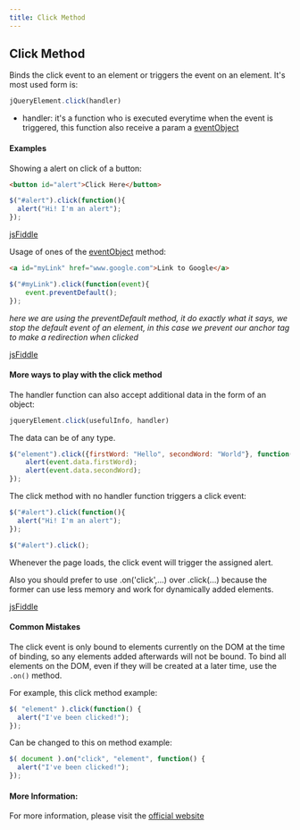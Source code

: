 ```yaml
---
title: Click Method
---
```


## Click Method

Binds the click event to an element or triggers the event on an element. It's most used form is:
```javascript
jQueryElement.click(handler)
```
* handler: it's a function who is executed everytime when the event is triggered, this function also receive a param a <a href='http://api.jquery.com/Types/#Event' target='_blank' rel='nofollow'>eventObject</a>

#### Examples
Showing a alert on click of a button:
```html
<button id="alert">Click Here</button>
```
```javascript
$("#alert").click(function(){
  alert("Hi! I'm an alert");
});
```
<a href='https://jsfiddle.net/pL63cL6m/' target='_blank' rel='nofollow'>jsFiddle</a>

Usage of ones of the <a href='http://api.jquery.com/Types/#Event' target='_blank' rel='nofollow'>eventObject</a> method:
```html
<a id="myLink" href="www.google.com">Link to Google</a>
```
```javascript
$("#myLink").click(function(event){
	event.preventDefault();
});
```
_here we are using the preventDefault method, it do exactly what it says, we stop the default event of an element, in this case we prevent our anchor tag to make a redirection when clicked_

<a href='https://jsfiddle.net/dy457gbh/' target='_blank' rel='nofollow'>jsFiddle</a>

#### More ways to play with the click method

The handler function can also accept additional data in the form of an object:

```javascript
jqueryElement.click(usefulInfo, handler)
```

The data can be of any type.

```javascript
$("element").click({firstWord: "Hello", secondWord: "World"}, function(event){
    alert(event.data.firstWord);
    alert(event.data.secondWord);
});
```

The click method with no handler function triggers a click event:

```javascript
$("#alert").click(function(){
  alert("Hi! I'm an alert");
});

$("#alert").click();
```

Whenever the page loads, the click event will trigger the assigned alert.

Also you should prefer to use .on('click',...) over .click(...) because the former can use less memory and work for dynamically added elements.

<a href='https://jsfiddle.net/gspk6gxt/' target='_blank' rel='nofollow'>jsFiddle</a>

#### Common Mistakes

The click event is only bound to elements currently on the DOM at the time of binding, so any elements added afterwards will not be bound. To bind all elements on the DOM, even if they will be created at a later time, use the `.on()` method.

For example, this click method example:

```javascript
$( "element" ).click(function() {
  alert("I've been clicked!");
});
```

Can be changed to this on method example:

```javascript
$( document ).on("click", "element", function() {
  alert("I've been clicked!");
});
```

#### More Information:

For more information, please visit the <a href='https://api.jquery.com/click/#click' target='_blank' rel='nofollow'>official website</a> 

